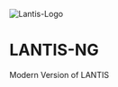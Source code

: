 ![Lantis-Logo](https://user-images.githubusercontent.com/15165770/195439727-0143ff82-ac51-4b3f-90da-479f7208d69f.png)


# LANTIS-NG
Modern Version of LANTIS

